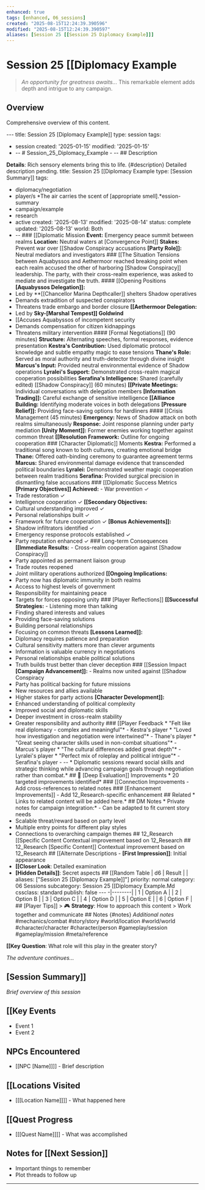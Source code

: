 ```yaml
---
enhanced: true
tags: [enhanced, 06_sessions]
created: "2025-08-15T12:24:39.390596"
modified: "2025-08-15T12:24:39.390597"
aliases: [Session 25 [[Session 25 Diplomacy Example]]]
---
```


# Session 25 [[Diplomacy Example

> *An opportunity for greatness awaits...* This remarkable element adds depth and intrigue to any campaign.

## Overview

Comprehensive overview of this content.

--- title: Session 25 [Diplomacy Example]]
type: session
tags:
- session created: '2025-01-15'
modified: '2025-01-15'
- -- # Session_25_Diplomacy_Example - -- ## Description

**Details**: Rich sensory elements bring this to life. {#description} Detailed description pending.
title: Session 25 [[Diplomacy Example
type: [Session Summary]]
tags:
- diplomacy/negotiation
- player/s
*The air carries the scent of [appropriate smell].*ession-summary
- campaign/example
- research
- active created: '2025-08-13'
modified: '2025-08-14'
status: complete
updated: '2025-08-13'
world: Both
- -- ### [[Diplomatic Mission **Event:** Emergency peace summit between realms **Location:** Neutral waters at [Convergence Point]] **Stakes:** Prevent war over [[Shadow Conspiracy accusations **[Party Role]]:** Neutral mediators and investigators ### [[The Situation Tensions between Aquabyssos and Aethermoor reached breaking point when each realm accused the other of harboring [Shadow Conspiracy]] leadership. The party, with their cross-realm experience, was asked to mediate and investigate the truth. #### [[Opening Positions **[Aquabyssos Delegation]]:**
- Led by **[[Chancellor Marina Depthcaller]] shelters Shadow operatives
- Demands extradition of suspected conspirators
- Threatens trade embargo and border closure **[[Aethermoor Delegation:**
- Led by **Sky-[Marshal Tempest]] Goldwind**
- [[Accuses Aquabyssos of incompetent security
- Demands compensation for citizen kidnappings
- Threatens military intervention #### [Formal Negotiations]] (90 minutes) **Structure:** Alternating speeches, formal responses, evidence presentation **Kestra's Contribution:** Used diplomatic protocol knowledge and subtle empathy magic to ease tensions
**Thane's Role:** Served as moral authority and truth-detector through divine insight
**Marcus's Input:** Provided neutral environmental evidence of Shadow operations
**Lyralei's Support:** Demonstrated cross-realm magical cooperation possibilities
**Serafina's Intelligence:** Shared (carefully edited) [[Shadow Conspiracy]] (60 minutes) **[[Private Meetings:** Individual conversations with delegation members
**[Information Trading]]:** Careful exchange of sensitive intelligence
**[[Alliance Building:** Identifying moderate voices in both delegations
**[Pressure Relief]]:** Providing face-saving options for hardliners #### [[Crisis Management (45 minutes) **Emergency:** News of Shadow attack on both realms simultaneously
**Response:** Joint response planning under party mediation
**[Unity Moment]]:** Former enemies working together against common threat
**[[Resolution Framework:** Outline for ongoing cooperation ### [Character Diplomatic]] Moments **Kestra:** Performed a traditional song known to both cultures, creating emotional bridge **Thane:** Offered oath-binding ceremony to guarantee agreement terms
**Marcus:** Shared environmental damage evidence that transcended political boundaries
**Lyralei:** Demonstrated weather magic cooperation between realm traditions
**Serafina:** Provided surgical precision in dismantling false accusations ### [[Diplomatic Success Metrics **[Primary Objectives]] Achieved:** - War prevention ✓
- Trade restoration ✓
- Intelligence cooperation ✓ **[[Secondary Objectives:**
- Cultural understanding improved ✓
- Personal relationships built ✓
- Framework for future cooperation ✓ **[Bonus Achievements]]:**
- Shadow infiltrators identified ✓
- Emergency response protocols established ✓
- Party reputation enhanced ✓ ### Long-term Consequences **[[Immediate Results:** - Cross-realm cooperation against [Shadow Conspiracy]]
- Party appointed as permanent liaison group
- Trade routes reopened
- Joint military operations authorized **[[Ongoing Implications:**
- Party now has diplomatic immunity in both realms
- Access to highest levels of government
- Responsibility for maintaining peace
- Targets for forces opposing unity ### [Player Reflections]] **[[Successful Strategies:** - Listening more than talking
- Finding shared interests and values
- Providing face-saving solutions
- Building personal relationships
- Focusing on common threats **[Lessons Learned]]:**
- Diplomacy requires patience and preparation
- Cultural sensitivity matters more than clever arguments
- Information is valuable currency in negotiations
- Personal relationships enable political solutions
- Truth builds trust better than clever deception ### [[Session Impact **[Campaign Advancement]]:** - Realms now united against [[Shadow Conspiracy
- Party has political backing for future missions
- New resources and allies available
- Higher stakes for party actions **[Character Development]]:**
- Enhanced understanding of political complexity
- Improved social and diplomatic skills
- Deeper investment in cross-realm stability
- Greater responsibility and authority ### [[Player Feedback * "Felt like real diplomacy - complex and meaningful"* - Kestra's player * "Loved how investigation and negotiation were intertwined"* - Thane's player * "Great seeing character skills used in non-combat situations"* - Marcus's player * "The cultural differences added great depth"* - Lyralei's player * "Perfect mix of roleplay and political intrigue"* - Serafina's player - -- * Diplomatic sessions reward social skills and strategic thinking while advancing campaign goals through negotiation rather than combat.* ## 🔧 [Deep Evaluation]] Improvements * 20 targeted improvements identified* ### [[Connection Improvements - Add cross-references to related notes ### [Enhancement Improvements]] - Add 12_Research-specific enhancement ## Related * Links to related content will be added here.* ## DM Notes * Private notes for campaign integration:* - Can be adapted to fit current story needs
- Scalable threat/reward based on party level
- Multiple entry points for different play styles
- Connections to overarching campaign themes ## 12_Research [[Specific Content Contextual improvement based on 12_Research ## 12_Research [Specific Content]] Contextual improvement based on 12_Research ## [[Alternate Descriptions - **[First Impression]]**: Initial appearance
- **[[Closer Look**: Detailed examination
- **[Hidden Details]]**: Secret aspects ## [[Random Table | d6 | Result |
| aliases: ["Session 25 [Diplomacy Example]]"]
priority: normal
category: 06 Sessions
subcategory: Session 25 [[Diplomacy Example.Md
cssclass: standard
publish: false --- -|--------|
| 1 | Option A |
| 2 | Option B |
| 3 | Option C |
| 4 | Option D |
| 5 | Option E |
| 6 | Option F | ## [Player Tips]] > 🎮 **Strategy**: How to approach this content > Work together and communicate ## Notes {#notes} *Additional notes* #mechanics/combat
#story/story
#world/location
#world/world
#character/character
#character/person
#gameplay/session
#gameplay/mission
#meta/reference

**[[Key Question**: What role will this play in the greater story?

*The adventure continues...*
## [Session Summary]]
*Brief overview of this session*

## [[Key Events
- Event 1
- Event 2

## NPCs Encountered
- [[NPC [Name]]]] - Brief description

## [[Locations Visited
- [[[Location Name]]]] - What happened here

## [[Quest Progress
- [[[Quest Name]]]] - What was accomplished

## Notes for [[Next Session]]
- Important things to remember
- Plot threads to follow up

---
